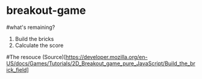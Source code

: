 # breakout-game


#what's remaining?
1. Build the bricks
2. Calculate the score 

#The resouce (Source)[https://developer.mozilla.org/en-US/docs/Games/Tutorials/2D_Breakout_game_pure_JavaScript/Build_the_brick_field]
